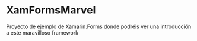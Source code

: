 # XamFormsMarvel

Proyecto de ejemplo de Xamarin.Forms donde podréis ver una introducción a este maravilloso framework
